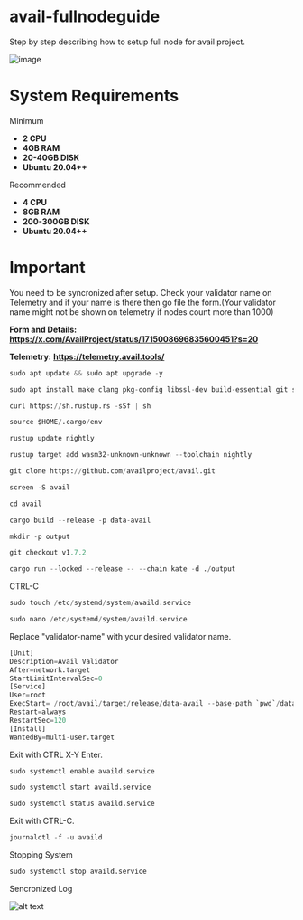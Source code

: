 # avail-fullnodeguide
Step by step describing how to setup full node for avail project.

![image](https://github.com/phalchata/avail-fullnodeguide/assets/33813231/92fd0d77-e8c8-42d6-862e-0655befd5037)

# System Requirements

Minimum
- **2 CPU**
- **4GB RAM**
- **20-40GB DISK**
- **Ubuntu 20.04++**

Recommended
- **4 CPU**
- **8GB RAM**
- **200-300GB DISK**
- **Ubuntu 20.04++**

# Important
You need to be syncronized after setup. Check your validator name on Telemetry and if your name is there then go file the form.(Your validator name might not be shown on telemetry if nodes count more than 1000)

**Form and Details:** **https://x.com/AvailProject/status/1715008696835600451?s=20**

**Telemetry:** **https://telemetry.avail.tools/**


```python
sudo apt update && sudo apt upgrade -y
```

```python
sudo apt install make clang pkg-config libssl-dev build-essential git screen protobuf-compiler -y
```

```python
curl https://sh.rustup.rs -sSf | sh
```

```python
source $HOME/.cargo/env
```

```python
rustup update nightly
```

```python
rustup target add wasm32-unknown-unknown --toolchain nightly
```

```python
git clone https://github.com/availproject/avail.git
```

```python
screen -S avail
```
```python
cd avail
```

```python
cargo build --release -p data-avail
```

```python
mkdir -p output
```

```python
git checkout v1.7.2
```

```python
cargo run --locked --release -- --chain kate -d ./output
```

CTRL-C

```python
sudo touch /etc/systemd/system/availd.service
```

```python
sudo nano /etc/systemd/system/availd.service
```

Replace "validator-name" with your desired validator name.

```python
[Unit]
Description=Avail Validator
After=network.target
StartLimitIntervalSec=0
[Service]
User=root
ExecStart= /root/avail/target/release/data-avail --base-path `pwd`/data --chain kate --name "validator-name"
Restart=always
RestartSec=120
[Install]
WantedBy=multi-user.target
```
Exit with CTRL X-Y Enter.

```python
sudo systemctl enable availd.service
```

```python
sudo systemctl start availd.service
```

```python
sudo systemctl status availd.service
```


Exit with CTRL-C. 

```python
journalctl -f -u availd
```

Stopping System

```python
sudo systemctl stop availd.service
```

Sencronized Log

![alt text](https://i.hizliresim.com/n8tva63.png)


